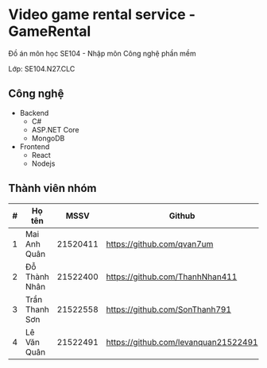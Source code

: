 # Video game rental service - GameRental
Đồ án môn học SE104 - Nhập môn Công nghệ phần mềm

Lớp: SE104.N27.CLC

## Công nghệ
- Backend
  - C#
  - ASP.NET Core
  - MongoDB
- Frontend
  - React
  - Nodejs

## Thành viên nhóm
| # | Họ tên | MSSV | Github |
| - | ------ | ---- | ------ |
| 1 | Mai Anh Quân | 21520411 | https://github.com/qvan7um |
| 2 | Đỗ Thành Nhân | 21522400 | https://github.com/ThanhNhan411 |
| 3 | Trần Thanh Sơn | 21522558 | https://github.com/SonThanh791 |
| 4 | Lê Văn Quân | 21522491 | https://github.com/levanquan21522491 |
